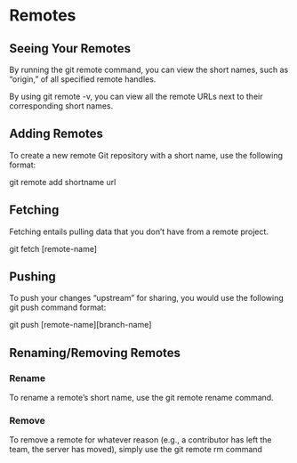 # Remotes

## Seeing Your Remotes

By running the git remote command, you can view the short names, such as “origin,” of all specified remote handles.

By using git remote -v, you can view all the remote URLs next to their corresponding short names.

## Adding Remotes

To create a new remote Git repository with a short name, use the following format:

git remote add shortname url

## Fetching

Fetching entails pulling data that you don’t have from a remote project.

git fetch [remote-name]

## Pushing

To push your changes “upstream” for sharing, you would use the following git push command format:

git push [remote-name][branch-name]

## Renaming/Removing Remotes

### Rename

To rename a remote’s short name, use the git remote rename command.

### Remove

To remove a remote for whatever reason (e.g., a contributor has left the team, the server has moved), simply use the git remote rm command



